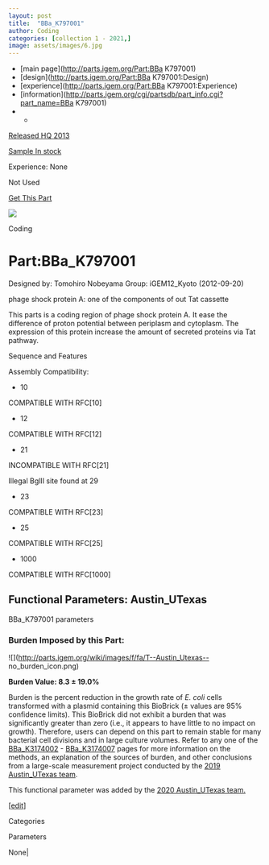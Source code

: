 ```yaml
---
layout: post
title:  "BBa_K797001"
author: Coding
categories: [collection 1 - 2021,] 
image: assets/images/6.jpg
---
```



  * [main page](http://parts.igem.org/Part:BBa K797001)
  * [design](http://parts.igem.org/Part:BBa K797001:Design)
  * [experience](http://parts.igem.org/Part:BBa K797001:Experience)
  * [information](http://parts.igem.org/cgi/partsdb/part_info.cgi?part_name=BBa K797001)
  *   * 

[Released HQ 2013](http://parts.igem.org/Help:Part_Status_Box)

[Sample In stock](http://parts.igem.org/Help:Part_Status_Box)

Experience: None

Not Used

[ Get This Part](http://parts.igem.org/partsdb/get_part.cgi?part=BBa_K797001)

![](http://parts.igem.org/images/partbypart/icon_coding.png)

Coding

# Part:BBa_K797001

Designed by: Tomohiro Nobeyama   Group: iGEM12_Kyoto   (2012-09-20)

  
phage shock protein A: one of the components of out Tat cassette

This parts is a coding region of phage shock protein A. It ease the difference
of proton potential between periplasm and cytoplasm. The expression of this
protein increase the amount of secreted proteins via Tat pathway.

Sequence and Features

  

Assembly Compatibility:

  * 10

COMPATIBLE WITH RFC[10]

  * 12

COMPATIBLE WITH RFC[12]

  * 21

INCOMPATIBLE WITH RFC[21]

Illegal BglII site found at 29  

  * 23

COMPATIBLE WITH RFC[23]

  * 25

COMPATIBLE WITH RFC[25]

  * 1000

COMPATIBLE WITH RFC[1000]

  

  

  

## Functional Parameters: Austin_UTexas

BBa_K797001 parameters

### Burden Imposed by this Part:

![](http://parts.igem.org/wiki/images/f/fa/T--Austin_Utexas--
no_burden_icon.png)

**Burden Value: 8.3 ± 19.0%**

Burden is the percent reduction in the growth rate of _E. coli_ cells
transformed with a plasmid containing this BioBrick (± values are 95%
confidence limits). This BioBrick did not exhibit a burden that was
significantly greater than zero (i.e., it appears to have little to no impact
on growth). Therefore, users can depend on this part to remain stable for many
bacterial cell divisions and in large culture volumes. Refer to any one of the
[BBa_K3174002](http://parts.igem.org/Part:BBa_K3174002) \-
[BBa_K3174007](http://parts.igem.org/Part:BBa_K3174007) pages for more
information on the methods, an explanation of the sources of burden, and other
conclusions from a large-scale measurement project conducted by the [2019
Austin_UTexas team](http://2019.igem.org/Team:Austin_UTexas).

This functional parameter was added by the [2020 Austin_UTexas
team.](http://2020.igem.org/Team:Austin_UTexas/Contribution)

[[edit](http://parts.igem.org/partsdb/part_info.cgi?part_name=BBa_K797001)]

Categories

Parameters

None|

